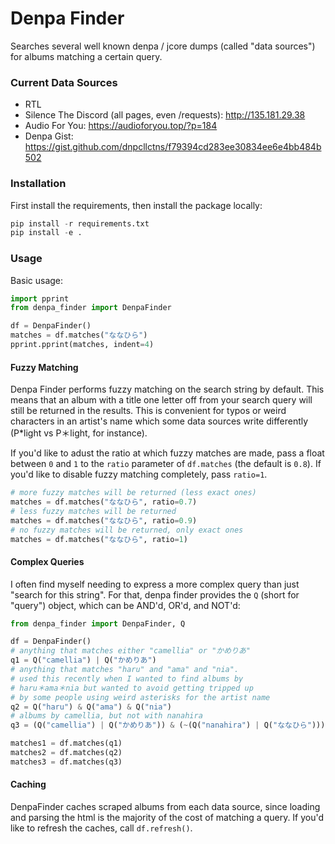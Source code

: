 # Denpa Finder

Searches several well known denpa / jcore dumps (called "data sources") for albums matching a certain query.

### Current Data Sources

* RTL
* Silence The Discord (all pages, even /requests): <http://135.181.29.38>
* Audio For You: <https://audioforyou.top/?p=184>
* Denpa Gist: <https://gist.github.com/dnpcllctns/f79394cd283ee30834ee6e4bb484b502>

### Installation

First install the requirements, then install the package locally:

```python
pip install -r requirements.txt
pip install -e .
```

### Usage

Basic usage:

```python
import pprint
from denpa_finder import DenpaFinder

df = DenpaFinder()
matches = df.matches("ななひら")
pprint.pprint(matches, indent=4)
```

#### Fuzzy Matching

Denpa Finder performs fuzzy matching on the search string by default. This means that an album with a title one letter off from your search query will still be returned in the results. This is convenient for typos or weird characters in an artist's name which some data sources write differently (P*light vs P＊light, for instance).

If you'd like to adust the ratio at which fuzzy matches are made, pass a float between `0` and `1` to the `ratio` parameter of `df.matches` (the default is `0.8`). If you'd like to disable fuzzy matching completely, pass `ratio=1`.

```python
# more fuzzy matches will be returned (less exact ones)
matches = df.matches("ななひら", ratio=0.7)
# less fuzzy matches will be returned
matches = df.matches("ななひら", ratio=0.9)
# no fuzzy matches will be returned, only exact ones
matches = df.matches("ななひら", ratio=1)
```

#### Complex Queries

I often find myself needing to express a more complex query than just "search for this string". For that, denpa finder provides the `Q` (short for "query") object, which can be AND'd, OR'd, and NOT'd:

```python
from denpa_finder import DenpaFinder, Q

df = DenpaFinder()
# anything that matches either "camellia" or "かめりあ"
q1 = Q("camellia") | Q("かめりあ")
# anything that matches "haru" and "ama" and "nia".
# used this recently when I wanted to find albums by
# haru＊ama＊nia but wanted to avoid getting tripped up
# by some people using weird asterisks for the artist name
q2 = Q("haru") & Q("ama") & Q("nia")
# albums by camellia, but not with nanahira
q3 = (Q("camellia") | Q("かめりあ")) & (~(Q("nanahira") | Q("ななひら")))

matches1 = df.matches(q1)
matches2 = df.matches(q2)
matches3 = df.matches(q3)
```

#### Caching

DenpaFinder caches scraped albums from each data source, since loading and parsing the html is the majority of the cost of matching a query. If you'd like to refresh the caches, call `df.refresh()`.
